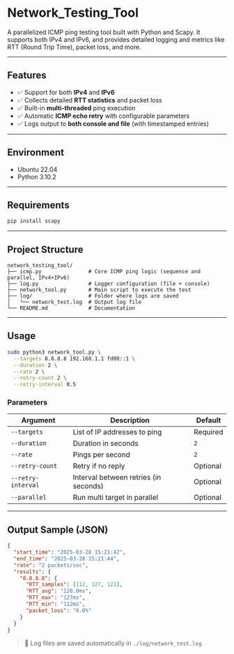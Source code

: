# Network_Testing_Tool

A parallelized ICMP ping testing tool built with Python and Scapy. It supports both IPv4 and IPv6, and provides detailed logging and metrics like RTT (Round Trip Time), packet loss, and more.

---

##  Features
- ✅ Support for both **IPv4** and **IPv6**
- ✅ Collects detailed **RTT statistics** and packet loss
- ✅ Built-in **multi-threaded** ping execution
- ✅ Automatic **ICMP echo retry** with configurable parameters
- ✅ Logs output to **both console and file** (with timestamped entries)

---

##  Environment
- Ubuntu 22.04
- Python 3.10.2

---

##  Requirements
```bash
pip install scapy
```

---

##  Project Structure
```
network_testing_tool/
├── icmp.py               # Core ICMP ping logic (sequence and parallel, IPv4+IPv6)
├── log.py                # Logger configuration (file + console)
├── network_tool.py       # Main script to execute the test
├── log/                  # Folder where logs are saved
│   └── network_test.log  # Output log file
└── README.md             # Documentation
```

---

##  Usage
```bash
sudo python3 network_tool.py \
  --targets 8.8.8.8 192.168.1.1 fd00::1 \
  --duration 2 \
  --rate 2 \
  --retry-count 2 \
  --retry-interval 0.5
```

### Parameters
| Argument           | Description                                 | Default |
|--------------------|---------------------------------------------|---------|
| `--targets`        | List of IP addresses to ping                | Required |
| `--duration`       | Duration in seconds                        | `2`     |
| `--rate`           | Pings per second                           | `2`     |
| `--retry-count`    | Retry if no reply                          | Optional |
| `--retry-interval` | Interval between retries (in seconds)      | Optional |
| `--parallel`       | Run multi target in parallel               | Optional |

---

##  Output Sample (JSON)
```json
{
  "start_time": "2025-03-28 15:21:42",
  "end_time": "2025-03-28 15:21:44",
  "rate": "2 packets/sec",
  "results": {
    "8.8.8.8": {
      "RTT_samples": [112, 127, 121],
      "RTT_avg": "120.0ms",
      "RTT_max": "127ms",
      "RTT_min": "112ms",
      "packet_loss": "0.0%"
    }
  }
}
```

> 📁 Log files are saved automatically in `./log/network_test.log`


